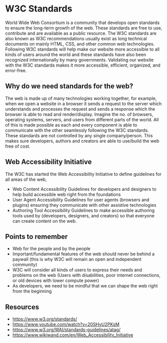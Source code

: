 # W3C Standards
World Wide Web Consortium is a community that develops open standards to ensure the long-term growth of the web. These standards are free to use, contribute and are available as a public resource. The W3C standards are also known as W3C recommendations usually exist as long technical documents on mainly HTML, CSS, and other common web technologies. Following W3C standards will help make our website more accessible to all kinds of users around the world and these standards have also been recognized internationally by many governments. Validating our website with the W3C standards makes it more accessible, efficient, organized, and error-free.

## Why do we need standards for the web?
The web is made up of many technologies working together, for example, when we open a website in a browser it sends a request to the server which understands and processes the request and sends a response which the browser is able to read and render/display. Imagine the no. of browsers, operating systems, servers, and users from different parts of the world. All of this is made possible as each and every component is able to communicate with the other seamlessly following the W3C standards. These standards are not controlled by any single company/person. This makes sure developers, authors and creators are able to use/build the web free of cost.

## Web Accessibility Initiative
The W3C has started the Web Accessibility Initiative to define guidelines for all areas of the web,
- Web Content Accessibility Guidelines for developers and designers to help build accessible web right from the foundations
- User Agent Accessibility Guidelines for user agents (browsers and plugins) ensuring they communicate with other assistive technologies
- Authoring Tool Accessibility Guidelines to make accessible authoring tools used by (developers, designers, and creators) so that everyone can create content on the web.

## Points to remember
- Web for the people and by the people
- Important/fundamental features of the web should never be behind a paywall (this is why W3C will remain an open and independent community)
- W3C will consider all kinds of users to express their needs and problems on the web (Users with disabilities, poor internet connections, or old devices with lower compute power)
- As developers, we need to be mindful that we can shape the web right from the beginning

## Resources
- https://www.w3.org/standards/
- https://www.youtube.com/watch?v=20SHvU2PKsM
- https://www.w3.org/WAI/standards-guidelines/atag/
- https://www.wikiwand.com/en/Web_Accessibility_Initiative
